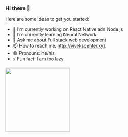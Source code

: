 ### Hi there 👋




Here are some ideas to get you started:

- 🔭 I’m currently working on React Native adn Node.js
- 🌱 I’m currently learning Neural Network
- 💬 Ask me about Full stack web development
- 📫 How to reach me: http://vivekscenter.xyz
- 😄 Pronouns: he/his
- ⚡ Fun fact: I am too lazy


<img src="https://i.pinimg.com/originals/3d/08/e0/3d08e03cb40252526fee2036a67f07f1.gif" width="200px" height="200px"/>

